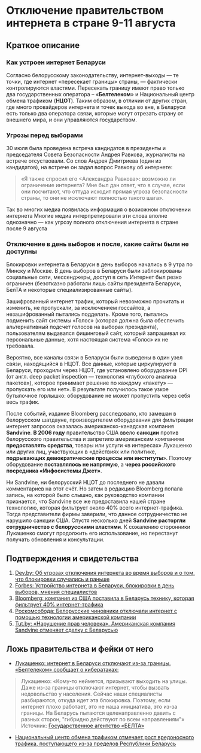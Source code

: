 # Отключение правительством интернета в стране 9-11 августа

## Краткое описание

### Как устроен интернет Беларуси

Согласно белорусскому законодательству, интернет-выходы — те точки, где интернет «пересекает границы» страны, — фактически контролируются властями. Пересекать границу имеют право только два государственных оператора – «**Белтелеком**» и Национальный центр обмена трафиком (**НЦОТ**). Таким образом, в отличии от других стран, где много провайдеров интернета и точек выхода во вне, в Беларуси есть только два оператора связи, которые могут отрезать страну от внешнего мира, и они управляются государством.

### Угрозы перед выборами

30 июля была проведена встреча кандидатов в президенты и председателя Совета Безопасности Андрея Равкова, журналисты на встрече отсуствовали. Со слов Андрея Дмитриева (один из кандидатов), на встрече он задал вопрос Равкову об интернете: 

> «Я также спросил его <Александра Равкова>: возможно ли ограничение интернета? Мне был дан ответ, что в случае, если они посчитают, что  оттуда исходит прямая угроза безопасности страны, то они не исключают полностью такого шага». 

Так во многих медиа появилась информация о возиожном отключении интернета  Многие медиа интерпретировали эти слова вполне однозначно — как угрозу полного отключения интернета в стране после 9 августа 

### Отключение в день выборов и после, какие сайты были не доступны

Блокировки интернета в Беларуси в день выборов начались в 9 утра по Минску и Москве. В день выборов в Беларуси были заблокированы социальные сети, мессенджеры, доступ в сеть Интернет был резко ограничен (безотказно работали лишь сайты президента Беларуси, БелТА и некоторые специализированные сайты).

Зашифрованный интернет трафик, который невозможно прочитать и изменить, не пропускали, за исключением госсайтов, а незашифрованный пытались подделать. Кроме того, пытались подменить сайт системы «Голос» (которая должна была обеспечить альтернативный подсчет голосов на выборах президента), пользователям выдавался фишинговый сайт, который запрашивал их персональные данные, хотя настоящая система «Голос» их не требовала.

Вероятно, все каналы связи в Беларуси были выведены в один узел связи, находящийся в НЦОТ. Все данные, которые циркулируют в Беларуси, проходили через НЦОТ, где установлено оборудование DPI (от англ. deep packet inspection — технология «глубокого анализа пакетов»), которое принимает решение по каждому «пакету» — пропускать его или нет». В результате получилось такое узкое бутылочное горлышко: оборудование не может пропустить через себя весь трафик.

После событий, издание Bloomberg расследовало, кто замешан в белорусcком шатдауне, производителем оборудования для фильтрации интернет запросов оказалась американско-канадская компания **Sandvine**. **В 2006 году** правительство США ввело **санкции** против белорусcкого  правительства и запретило американским компаниям **предоставлять средства**, товары или услуги «в интересах» Лукашенко или других лиц, участвующих в «действиях или политике, **подрывающих демократические процессы или институты**». Поэтому оборудование **поставлялось не напрямую**, а **через российского посредника «Инфосистемы Джет»**. 

Ни Sandvine, ни белорусcкий НЦОТ до последнего не давали комментариев на этот счёт. Но затем в редакцию Bloomberg попала запись, на которой было слышно, как руководство компании признается,  что Sandvine все же предоставила нашей стране технологию, которая  фильтрует около 40% всего интернет-трафика. Тогда представители фирмы заверили, что данное сотрудничество не нарушило санкции США. Спустя несколько дней **Sandvine расторгли сотрудничество с белорусcкими властями**. К сожалению сторонники Лукашенко смогут продолжить его использование, но перестанут получать обновления и консультации.

## Подтверждения и свидетельства

1. [Dev.by: Об угрозах отключения интернета во время выборов и о том, что блокировки случались и раньше](https://dev.by/news/internet-shutdown)
2. [Forbes: Устройство интернета в Беларуси, блокировки в день выборов, мнения специалистов](https://www.forbes.ru/tehnologii/406783-cifrovoy-zheleznyy-zanaves-pochemu-v-belorussii-otklyuchilsya-internet)
3. [Bloomberg: компания из США поставила в Беларусь технику, которая фильтрует 40% интернет-трафика](https://42.tut.by/700255)
4. [Роскомсобода: Белорусские чиновники отключали интернет с помощью технологии американской компании](https://roskomsvoboda.org/63160/)
5. [Tut.by: «Нарушение прав человека». Американская компания Sandvine отменяет сделку с Беларусью](https://42.tutby.net/700610)
## Ложь правительства и фейки от него 

* [Лукашенко: интернет в Беларуси отключают из-за границы. «Белтелеком» сообщает о кибератаках:](https://42.tut.by/696123)

> Лукашенко: «Кому-то неймется, призывают выходить на улицы. Даже из-за границы отключают интернет, чтобы вызвать недовольство у населения. Сейчас наши  специалисты разбираются, откуда идет эта блокировка. Поэтому, если  интернет плохо работает, это не наша инициатива, это из-за границы. На Беларусь пытаются целенаправленно давить с разных сторон, "гибридно действуют по всем направлениям"» 
> Источник: [Государственное агентство «БЕЛТА»](https://www.belta.by/president/view/lukashenko-internet-v-belarusi-otkljuchajut-iz-za-granitsy-eto-ne-initsiativa-vlasti-402299-2020/) 

* [Национальный центр обмена трафиком отмечает рост вредоносного трафика, поступающего из-за пределов Республики Беларусь](https://ncot.by/ru/news/news/o-rabote-seti-internet/)
